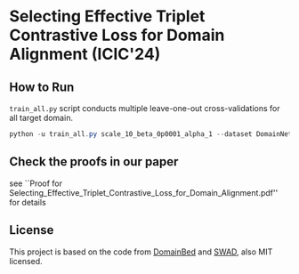 # Selecting Effective Triplet Contrastive Loss for Domain Alignment (ICIC'24)


## How to Run

`train_all.py` script conducts multiple leave-one-out cross-validations for all target domain.

```ps1
python -u train_all.py scale_10_beta_0p0001_alpha_1 --dataset DomainNet --deterministic --trial_seed 0 --data_dir E:\dataset --algorithm SCL --scale 10 --alpha 1 --beta 0.0001 
```
## Check the proofs in our paper
see ``Proof for Selecting_Effective_Triplet_Contrastive_Loss_for_Domain_Alignment.pdf'' for details

## License
This project is based on the code from [DomainBed](https://github.com/facebookresearch/DomainBed/tree/3fe9d7bb4bc14777a42b3a9be8dd887e709ec414) and [SWAD](https://github.com/khanrc/swad), also MIT licensed.

